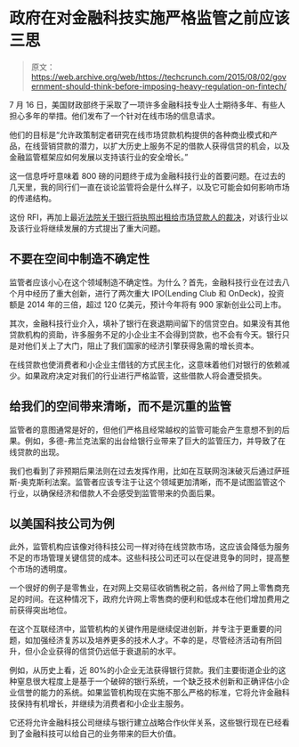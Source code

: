 # 政府在对金融科技实施严格监管之前应该三思

> 原文：<https://web.archive.org/web/https://techcrunch.com/2015/08/02/government-should-think-before-imposing-heavy-regulation-on-fintech/>

7 月 16 日，美国财政部终于采取了一项许多金融科技专业人士期待多年、有些人担心多年的举措。他们发布了一个针对在线市场的信息请求。

他们的目标是“允许政策制定者研究在线市场贷款机构提供的各种商业模式和产品，在线营销贷款的潜力，以扩大历史上服务不足的借款人获得信贷的机会，以及金融监管框架应如何发展以支持该行业的安全增长。”

这一信息呼吁意味着 800 磅的问题终于成为金融科技行业的首要问题。在过去的几天里，我的同行们一直在谈论监管将会是什么样子，以及它可能会如何影响市场的传递结构。

这份 RFI，再加上最近[法院关于银行将执照出租给市场贷款人的裁决](https://web.archive.org/web/20221001135203/http://law.justia.com/cases/federal/appellate-courts/ca2/14-2131/14-2131-2015-05-22.html)，对该行业以及该行业将继续发展的方式提出了重大问题。

## 不要在空间中制造不确定性

监管者应该小心在这个领域制造不确定性。为什么？首先，金融科技行业在过去八个月中经历了重大创新，进行了两次重大 IPO(Lending Club 和 OnDeck)，投资额是 2014 年的三倍，超过 120 亿美元，预计今年将有 900 家新创业公司上市。

其次，金融科技行业介入，填补了银行在衰退期间留下的信贷空白。如果没有其他贷款机构的资助，许多服务不足的小企业主不会得到贷款，也不会有今天。银行只是对他们关上了大门，阻止了我们国家的经济引擎获得急需的增长资本。

在线贷款也使消费者和小企业主借钱的方式民主化，这意味着他们对银行的依赖减少。如果政府决定对我们的行业进行严格监管，这些借款人将会遭受损失。

## 给我们的空间带来清晰，而不是沉重的监管

监管者的意图通常是好的，但他们严格且经常越权的监管可能会产生意想不到的后果。例如，多德-弗兰克法案的出台给银行业带来了巨大的监管压力，并导致了在线贷款的出现。

我们也看到了非预期后果法则在过去发挥作用，比如在互联网泡沫破灭后通过萨班斯-奥克斯利法案。监管者应该专注于让这个领域更加清晰，而不是试图监管这个行业，以确保经济和借款人不会感受到监管带来的负面后果。

## 以美国科技公司为例

此外，监管机构应该像对待科技公司一样对待在线贷款市场，这应该会降低为服务不足的市场管理关键信贷的成本。这些科技公司还可以在促进竞争的同时，提高整个市场的透明度。

一个很好的例子是零售业，在对网上交易征收销售税之前，各州给了网上零售商充足的时间。在这种情况下，政府允许网上零售商的便利和低成本在他们增加费用之前获得突出地位。

在这个互联经济中，监管机构的关键作用是继续促进创新，并专注于更重要的问题，如加强经济复苏以及培养更多的技术人才。不幸的是，尽管经济活动有所回升，但小企业获得的信贷仍远低于衰退前的水平。

例如，从历史上看，近 80%的小企业无法获得银行贷款。我们主要街道企业的这种窒息很大程度上是基于一个破碎的银行系统，一个缺乏技术创新和正确评估小企业信誉的能力的系统。如果监管机构现在实施不那么严格的标准，它将允许金融科技保持有机增长，并继续为消费者和小企业主服务。

它还将允许金融科技公司继续与银行建立战略合作伙伴关系，这些银行现在已经看到了金融科技可以给自己的业务带来的巨大价值。